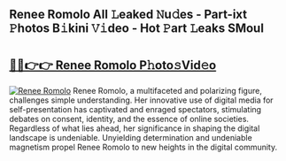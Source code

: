 ## Renee Romolo All 𝙻eaked 𝙽u𝚍es - Part-ixt 𝙿hotos B𝚒kini 𝚅𝚒deo - Hot 𝙿art 𝙻eaks SMouI

# <h2><a href="http://ld02bn.urlbe.top/?page=Renee+Romolo">🔗🔗👉👉 Renee Romolo P𝚑oto𝚜Vid𝚎o</a></h2>

[![Renee Romolo](https://i.imgur.com/eBuTRDB.gif)](http://ld02bn.urlbe.top/?page=Renee+Romolo)
Renee Romolo, a multifaceted and polarizing figure, challenges simple understanding. Her innovative use of digital media for self-presentation has captivated and enraged spectators, stimulating debates on consent, identity, and the essence of online societies. Regardless of what lies ahead, her significance in shaping the digital landscape is undeniable. Unyielding determination and undeniable magnetism propel Renee Romolo to new heights in the digital community.
